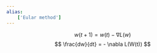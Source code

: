 ```yaml
---
alias:
    ['Eular method']
---
```

$$
w(t+1) = w(t) - \nabla L(w)
$$
$$
\frac{dw}{dt} = - \nabla L(W(t))
$$